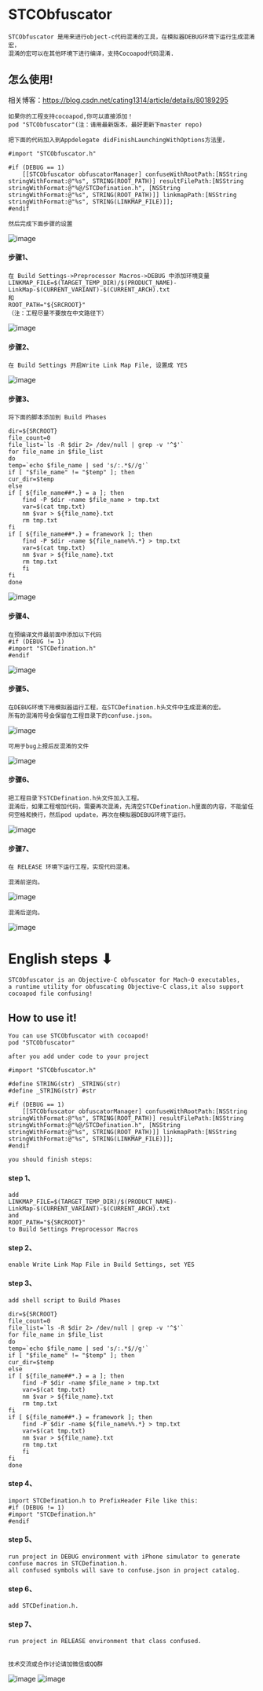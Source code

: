 # STCObfuscator

```
STCObfuscator 是用来进行object-c代码混淆的工具，在模拟器DEBUG环境下运行生成混淆宏，
混淆的宏可以在其他环境下进行编译，支持Cocoapod代码混淆.
```

## 怎么使用!

相关博客：https://blog.csdn.net/cating1314/article/details/80189295

```
如果你的工程支持cocoapod,你可以直接添加！
pod "STCObfuscator"(注：请用最新版本，最好更新下master repo)

把下面的代码加入到Appdelegate didFinishLaunchingWithOptions方法里，

#import "STCObfuscator.h"

#if (DEBUG == 1)
    [[STCObfuscator obfuscatorManager] confuseWithRootPath:[NSString stringWithFormat:@"%s", STRING(ROOT_PATH)] resultFilePath:[NSString stringWithFormat:@"%@/STCDefination.h", [NSString stringWithFormat:@"%s", STRING(ROOT_PATH)]] linkmapPath:[NSString stringWithFormat:@"%s", STRING(LINKMAP_FILE)]];
#endif

然后完成下面步骤的设置
```
![image](https://github.com/chenxiancai/STCObfuscator/raw/master/Snip20180510_18.png)


#### 步骤1、
```
在 Build Settings->Preprocessor Macros->DEBUG 中添加环境变量
LINKMAP_FILE=$(TARGET_TEMP_DIR)/$(PRODUCT_NAME)-LinkMap-$(CURRENT_VARIANT)-$(CURRENT_ARCH).txt 
和
ROOT_PATH="${SRCROOT}" 
（注：工程尽量不要放在中文路径下）
```
![image](https://github.com/chenxiancai/STCObfuscator/raw/master/Snip20180510_17.png)

#### 步骤2、
```
在 Build Settings 开启Write Link Map File, 设置成 YES
```
![image](https://github.com/chenxiancai/STCObfuscator/raw/master/Snip20180510_16.png)


#### 步骤3、
```
将下面的脚本添加到 Build Phases
```
```
dir=${SRCROOT}
file_count=0
file_list=`ls -R $dir 2> /dev/null | grep -v '^$'`
for file_name in $file_list
do
temp=`echo $file_name | sed 's/:.*$//g'`
if [ "$file_name" != "$temp" ]; then
cur_dir=$temp
else
if [ ${file_name##*.} = a ]; then
    find -P $dir -name $file_name > tmp.txt
    var=$(cat tmp.txt)
    nm $var > ${file_name}.txt
    rm tmp.txt
fi
if [ ${file_name##*.} = framework ]; then
    find -P $dir -name ${file_name%%.*} > tmp.txt
    var=$(cat tmp.txt)
    nm $var > ${file_name}.txt
    rm tmp.txt
    fi
fi
done
```
![image](https://github.com/chenxiancai/STCObfuscator/raw/master/Snip20180510_15.png)


#### 步骤4、
```
在预编译文件最前面中添加以下代码
#if (DEBUG != 1)
#import "STCDefination.h"
#endif
```
![image](https://github.com/chenxiancai/STCObfuscator/raw/master/Snip20180510_19.png)


#### 步骤5、
```
在DEBUG环境下用模拟器运行工程，在STCDefination.h头文件中生成混淆的宏。
所有的混淆符号会保留在工程目录下的confuse.json。 
```
![image](https://github.com/chenxiancai/STCObfuscator/raw/master/Snip20180510_20.png)
```
可用于bug上报后反混淆的文件
```
![image](https://github.com/chenxiancai/STCObfuscator/raw/master/Snip20180510_26.png)


#### 步骤6、
```
把工程目录下STCDefination.h头文件加入工程。
混淆后，如果工程增加代码，需要再次混淆，先清空STCDefination.h里面的内容，不能留任何空格和换行，然后pod update，再次在模拟器DEBUG环境下运行。
```
![image](https://github.com/chenxiancai/STCObfuscator/raw/master/Snip20180510_21.png)




#### 步骤7、
```
在 RELEASE 环境下运行工程，实现代码混淆。 
```
```
混淆前逆向。 
```
![image](https://github.com/chenxiancai/STCObfuscator/raw/master/Snip20180510_25.png)
```
混淆后逆向。 
```
![image](https://github.com/chenxiancai/STCObfuscator/raw/master/Snip20180510_24.png)




# English steps ⬇︎


```
STCObfuscator is an Objective-C obfuscator for Mach-O executables, 
a runtime utility for obfuscating Objective-C class,it also support cocoapod file confusing!
```

## How to use it!
```
You can use STCObfuscator with cocoapod!
pod "STCObfuscator"
```

```
after you add under code to your project

#import "STCObfuscator.h"

#define STRING(str) _STRING(str)
#define _STRING(str) #str

#if (DEBUG == 1)
    [[STCObfuscator obfuscatorManager] confuseWithRootPath:[NSString stringWithFormat:@"%s", STRING(ROOT_PATH)] resultFilePath:[NSString stringWithFormat:@"%@/STCDefination.h", [NSString stringWithFormat:@"%s", STRING(ROOT_PATH)]] linkmapPath:[NSString stringWithFormat:@"%s", STRING(LINKMAP_FILE)]];
#endif

you should finish steps:
```

#### step 1、
```
add 
LINKMAP_FILE=$(TARGET_TEMP_DIR)/$(PRODUCT_NAME)-LinkMap-$(CURRENT_VARIANT)-$(CURRENT_ARCH).txt 
and 
ROOT_PATH="${SRCROOT}" 
to Build Settings Preprocessor Macros 
```

#### step 2、
```
enable Write Link Map File in Build Settings, set YES
```

#### step 3、
```
add shell script to Build Phases
```
```
dir=${SRCROOT}
file_count=0
file_list=`ls -R $dir 2> /dev/null | grep -v '^$'`
for file_name in $file_list
do
temp=`echo $file_name | sed 's/:.*$//g'`
if [ "$file_name" != "$temp" ]; then
cur_dir=$temp
else
if [ ${file_name##*.} = a ]; then
    find -P $dir -name $file_name > tmp.txt
    var=$(cat tmp.txt)
    nm $var > ${file_name}.txt
    rm tmp.txt
fi
if [ ${file_name##*.} = framework ]; then
    find -P $dir -name ${file_name%%.*} > tmp.txt
    var=$(cat tmp.txt)
    nm $var > ${file_name}.txt
    rm tmp.txt
    fi
fi
done
```

#### step 4、
```
import STCDefination.h to PrefixHeader File like this:
#if (DEBUG != 1)
#import "STCDefination.h"
#endif
```

#### step 5、
```
run project in DEBUG environment with iPhone simulator to generate confuse macros in STCDefination.h.
all confused symbols will save to confuse.json in project catalog. 
```

#### step 6、
```
add STCDefination.h.
```

#### step 7、
```
run project in RELEASE environment that class confused. 
```

##
```
技术交流或合作讨论请加微信或QQ群
```
![image](https://github.com/chenxiancai/STCObfuscator/raw/master/WechatIMG63.jpeg)
![image](https://github.com/chenxiancai/STCObfuscator/raw/master/WechatIMG62.jpeg)

